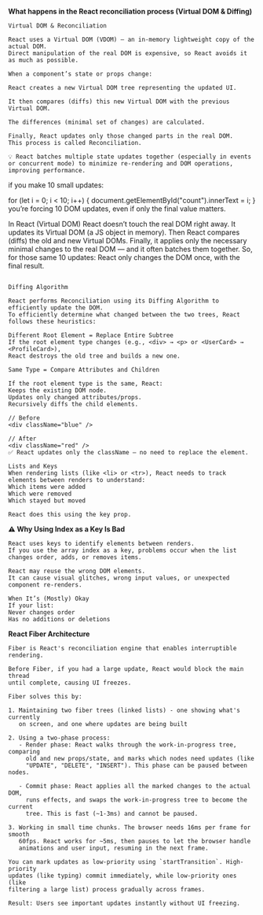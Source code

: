 
**What happens in the React reconciliation process (Virtual DOM & Diffing)**

```
Virtual DOM & Reconciliation

React uses a Virtual DOM (VDOM) — an in-memory lightweight copy of the actual DOM.
Direct manipulation of the real DOM is expensive, so React avoids it as much as possible.

When a component’s state or props change:

React creates a new Virtual DOM tree representing the updated UI.

It then compares (diffs) this new Virtual DOM with the previous Virtual DOM.

The differences (minimal set of changes) are calculated.

Finally, React updates only those changed parts in the real DOM.
This process is called Reconciliation.

💡 React batches multiple state updates together (especially in events or concurrent mode) to minimize re-rendering and DOM operations, improving performance.

```
if you make 10 small updates:

for (let i = 0; i < 10; i++) {
  document.getElementById("count").innerText = i;
}
you’re forcing 10 DOM updates, even if only the final value matters.

In React (Virtual DOM)
React doesn’t touch the real DOM right away.
It updates its Virtual DOM (a JS object in memory).
Then React compares (diffs) the old and new Virtual DOMs.
Finally, it applies only the necessary minimal changes to the real DOM — and it often batches them together.
So, for those same 10 updates:
React only changes the DOM once, with the final result.
```

Diffing Algorithm

React performs Reconciliation using its Diffing Algorithm to efficiently update the DOM.
To efficiently determine what changed between the two trees, React follows these heuristics:

Different Root Element = Replace Entire Subtree
If the root element type changes (e.g., <div> → <p> or <UserCard> → <ProfileCard>),
React destroys the old tree and builds a new one.

Same Type = Compare Attributes and Children

If the root element type is the same, React:
Keeps the existing DOM node.
Updates only changed attributes/props.
Recursively diffs the child elements.

// Before
<div className="blue" />

// After
<div className="red" />
✅ React updates only the className — no need to replace the element.

Lists and Keys
When rendering lists (like <li> or <tr>), React needs to track elements between renders to understand:
Which items were added
Which were removed
Which stayed but moved

React does this using the key prop.
```

**⚠️ Why Using Index as a Key Is Bad**
```
React uses keys to identify elements between renders.
If you use the array index as a key, problems occur when the list changes order, adds, or removes items.

React may reuse the wrong DOM elements.
It can cause visual glitches, wrong input values, or unexpected component re-renders.

When It’s (Mostly) Okay
If your list:
Never changes order
Has no additions or deletions
```

**React Fiber Architecture**
```
Fiber is React's reconciliation engine that enables interruptible rendering.

Before Fiber, if you had a large update, React would block the main thread 
until complete, causing UI freezes.

Fiber solves this by:

1. Maintaining two fiber trees (linked lists) - one showing what's currently 
   on screen, and one where updates are being built

2. Using a two-phase process:
   - Render phase: React walks through the work-in-progress tree, comparing 
     old and new props/state, and marks which nodes need updates (like 
     "UPDATE", "DELETE", "INSERT"). This phase can be paused between nodes.
   
   - Commit phase: React applies all the marked changes to the actual DOM, 
     runs effects, and swaps the work-in-progress tree to become the current 
     tree. This is fast (~1-3ms) and cannot be paused.

3. Working in small time chunks. The browser needs 16ms per frame for smooth 
   60fps. React works for ~5ms, then pauses to let the browser handle 
   animations and user input, resuming in the next frame.

You can mark updates as low-priority using `startTransition`. High-priority 
updates (like typing) commit immediately, while low-priority ones (like 
filtering a large list) process gradually across frames.

Result: Users see important updates instantly without UI freezing.
```
